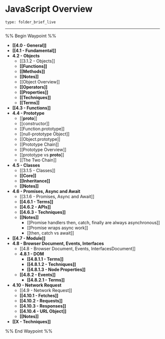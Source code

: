 # JavaScript Overview
 
```ccard
type: folder_brief_live
```
 
---

%% Begin Waypoint %%
- **[[4.0 - General]]**
- **[[4.1 - Fundamental]]**
- **4.2 - Objects**
	- [[3.1.2 - Objects]]
	- **[[Functions]]**
	- **[[Methods]]**
	- **[[Notes]]**
	- [[Object Overview]]
	- **[[Operators]]**
	- **[[Properties]]**
	- **[[Techniques]]**
	- **[[Terms]]**
- **[[4.3 - Functions]]**
- **4.4 - Prototype**
	- [[__proto__]]
	- [[constructor]]
	- [[Function.prototype]]
	- [[null-prototype Object]]
	- [[Object.prototype]]
	- [[Prototype Chain]]
	- [[Prototype Overview]]
	- [[prototype vs __proto__]]
	- [[The Two Chain]]
- **4.5 - Classes**
	- [[3.1.5 - Classes]]
	- **[[Core]]**
	- **[[Inheritance]]**
	- **[[Notes]]**
- **4.6 - Promises, Async and Await**
	- [[3.1.6 - Promises, Async and Await]]
	- **[[4.6.1 - Terms]]**
	- **[[4.6.2 - APIs]]**
	- **[[4.6.3 - Techniques]]**
	- **[[Notes]]**
		- [[Promise handlers then, catch, finally are always asynchronous]]
		- [[Promise wraps async work]]
		- [[then, catch vs await]]
- **[[4.7 - Module]]**
- **4.8 - Browser Document, Events, Interfaces**
	- [[4.8 - Browser Document, Events, InterfacesDocument]]
	- **4.8.1 - DOM**
		- **[[4.8.1.1 - Terms]]**
		- **[[4.8.1.2 - Techniques]]**
		- **[[4.8.1.3 - Node Properties]]**
	- **[[4.8.2 - Events]]**
		- **[[4.8.2.1 -  Terms]]**
- **4.10 - Network Request**
	- [[4.9 - Network Request]]
	- **[[4.10.1 - Fetches]]**
	- **[[4.10.2 - Requests]]**
	- **[[4.10.3 - Responses]]**
	- **[[4.10.4 - URL Object]]**
	- **[[Notes]]**
- **[[X - Techniques]]**

%% End Waypoint %%